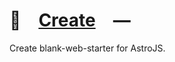 # 📄 [Create] —

Create blank-web-starter for AstroJS.

[Create]: HTTPS://npmjs.org/blank-web-starter
